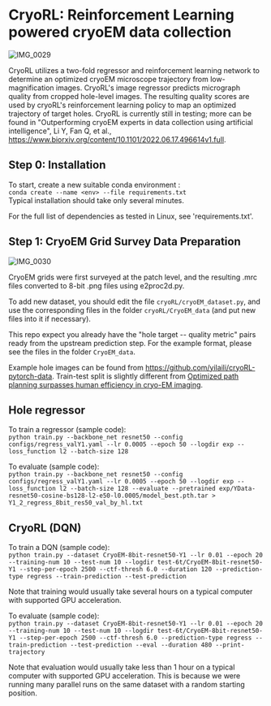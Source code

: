 # CryoRL: Reinforcement Learning powered cryoEM data collection

![IMG_0029](https://user-images.githubusercontent.com/109689432/183966746-42acd7a4-f482-4d35-b107-108bfc764c3d.jpg)

CryoRL utilizes a two-fold regressor and reinforcement learning network to determine an optimized cryoEM microscope trajectory from low-magnification images. CryoRL's image regressor predicts micrograph quality from cropped hole-level images. The resulting quality scores are used by cryoRL's reinforcement learning policy to map an optimized trajectory of target holes. CryoRL is currently still in testing; more can be found in "Outperforming cryoEM experts in data collection using artificial intelligence", Li Y, Fan Q, et al., https://www.biorxiv.org/content/10.1101/2022.06.17.496614v1.full.

## Step 0: Installation

To start, create a new suitable conda environment :  
`conda create --name <env> --file requirements.txt`  
Typical installation should take only several minutes.

For the full list of dependencies as tested in Linux, see 'requirements.txt'.

## Step 1: CryoEM Grid Survey Data Preparation

![IMG_0030](https://user-images.githubusercontent.com/109689432/183967204-659c0aa2-34e4-471b-9b85-309b5d7869df.jpg)

CryoEM grids were first surveyed at the patch level, and the resulting .mrc files converted to 8-bit .png files using e2proc2d.py. 

To add new dataset, you should edit the file  `cryoRL/cryoEM_dataset.py`, and use the corresponding files in the folder `cryoRL/CryoEM_data` (and put new files into it if necessary).

This repo expect you already have the "hole target -- quality metric" pairs ready from the upstream prediction step. For the example format,
please see the files in the folder `CryoEM_data`.

Example hole images can be found from https://github.com/yilaili/cryoRL-pytorch-data. Train-test split is slightly different from [Optimized path planning surpasses human efficiency in cryo-EM imaging](https://doi.org/10.1101/2022.06.17.496614).


## Hole regressor  

To train a regressor (sample code):  
``python train.py --backbone_net resnet50 --config configs/regress_valY1.yaml --lr 0.0005 --epoch 50 --logdir exp --loss_function l2 --batch-size 128``

To evaluate (sample code):  
``python train.py --backbone_net resnet50 --config configs/regress_valY1.yaml --lr 0.0005 --epoch 50 --logdir exp --loss_function l2 --batch-size 128 --evaluate --pretrained exp/YData-resnet50-cosine-bs128-l2-e50-l0.0005/model_best.pth.tar > Y1_2_regress_8bit_res50_val_by_hl.txt``


## CryoRL (DQN)

To train a DQN (sample code):  
``python train.py --dataset CryoEM-8bit-resnet50-Y1 --lr 0.01 --epoch 20 --training-num 10 --test-num 10 --logdir test-6t/CryoEM-8bit-resnet50-Y1 --step-per-epoch 2500 --ctf-thresh 6.0 --duration 120 --prediction-type regress --train-prediction --test-prediction``  

Note that training would usually take several hours on a typical computer with supported GPU acceleration.

To evaluate (sample code):  
``python train.py --dataset CryoEM-8bit-resnet50-Y1 --lr 0.01 --epoch 20 --training-num 10 --test-num 10 --logdir test-6t/CryoEM-8bit-resnet50-Y1 --step-per-epoch 2500 --ctf-thresh 6.0 --prediction-type regress --train-prediction --test-prediction --eval --duration 480 --print-trajectory``

Note that evaluation would usually take less than 1 hour on a typical computer with supported GPU acceleration. This is because we were running many parallel runs on the same dataset with a random starting position.
